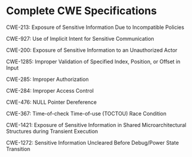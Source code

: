 

# Complete CWE Specifications

CWE-213: Exposure of Sensitive Information Due to Incompatible Policies

CWE-927: Use of Implicit Intent for Sensitive Communication

CWE-200: Exposure of Sensitive Information to an Unauthorized Actor

CWE-1285: Improper Validation of Specified Index, Position, or Offset in Input

CWE-285: Improper Authorization

CWE-284: Improper Access Control

CWE-476: NULL Pointer Dereference

CWE-367: Time-of-check Time-of-use (TOCTOU) Race Condition

CWE-1421: Exposure of Sensitive Information in Shared Microarchitectural Structures during Transient Execution

CWE-1272: Sensitive Information Uncleared Before Debug/Power State Transition